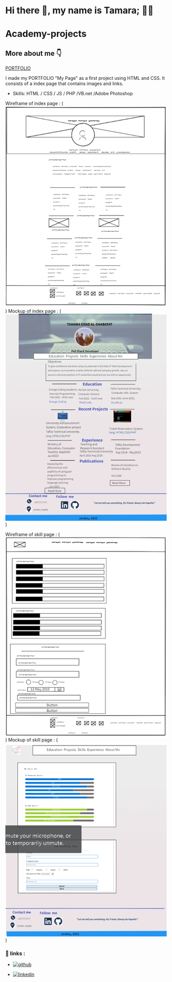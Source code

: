 
# Hi there 👋, my name is Tamara; 👨‍💻
# Academy-projects 

## More about me 👇
[PORTFOLIO](https://tamara126enad.github.io/Academy-projects/) 


I made my PORTFOLIO  "My Page" as a first project using HTML and CSS. 
It consists of a index page that contains images and links.

- Skills: HTML / CSS / JS / PHP /VB.net /Adobe Photoshop

 Wireframe of index page :
(![Wireframe](/imgs/wireframe.png))
 Mockup of index page :
(![mockup](/imgs/mockup.png)) 


 Wireframe of skill page : 
(![Wireframe1](/imgs/wireframe1.png))
Mockup of skill page :
(![mockup1](/imgs/mockup1.png)) 





### 🔗 links :
+ [<img src='https://cdn.jsdelivr.net/npm/simple-icons@3.0.1/icons/github.svg' alt='github' height='40'>](https://github.com/https://github.com/tamara126enad) 

+ [<img src='https://cdn.jsdelivr.net/npm/simple-icons@3.0.1/icons/linkedin.svg' alt='linkedin' height='40'>](https://www.linkedin.com/in/https://www.linkedin.com/in/tamara-al-shabatat-060452123//)  